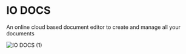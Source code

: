 # IO DOCS

An online cloud based document editor to create and manage all your documents

![IO DOCS (1)](https://user-images.githubusercontent.com/91717339/236908452-33f21ed3-1207-4355-8e42-9f380e99d427.png)
